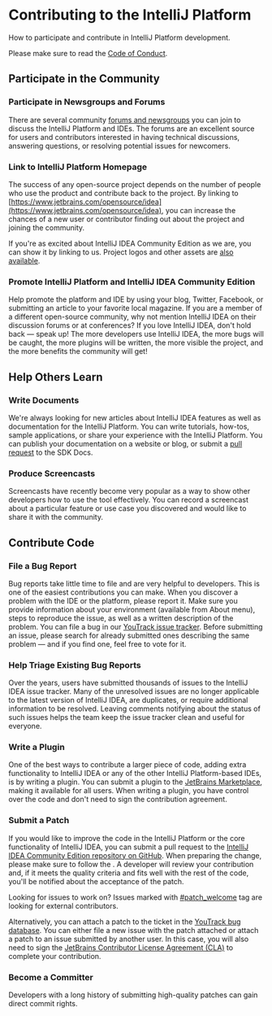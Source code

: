 # Contributing to the IntelliJ Platform

<!-- Copyright 2000-2023 JetBrains s.r.o. and other contributors. Use of this source code is governed by the Apache 2.0 license that can be found in the LICENSE file. -->

<link-summary>How to participate and contribute in IntelliJ Platform development.</link-summary>

Please make sure to read the [Code of Conduct](intellij-sdk-docs-original_CODE_OF_CONDUCT.md).

## Participate in the Community

### Participate in Newsgroups and Forums

There are several community [forums and newsgroups](https://intellij-support.jetbrains.com/hc/en-us/community/topics) you can join to discuss the IntelliJ Platform and IDEs.
The forums are an excellent source for users and contributors interested in having technical discussions, answering questions, or resolving potential issues for newcomers.

### Link to IntelliJ Platform Homepage

The success of any open-source project depends on the number of people who use the product and contribute back to the project.
By linking to [https://www.jetbrains.com/opensource/idea](https://www.jetbrains.com/opensource/idea), you can increase the chances of a new user or contributor finding out about the project and joining the community.

If you're as excited about IntelliJ IDEA Community Edition as we are, you can show it by linking to us.
Project logos and other assets are [also available](https://www.jetbrains.com/company/brand/logos/).

### Promote IntelliJ Platform and IntelliJ IDEA Community Edition

Help promote the platform and IDE by using your blog, Twitter, Facebook, or submitting an article to your favorite local magazine.
If you are a member of a different open-source community, why not mention IntelliJ IDEA on their discussion forums or at conferences?
If you love IntelliJ IDEA, don't hold back — speak up!
The more developers use IntelliJ IDEA, the more bugs will be caught, the more plugins will be written, the more visible the project, and the more benefits the community will get!

## Help Others Learn

### Write Documents

We're always looking for new articles about IntelliJ IDEA features as well as documentation for the IntelliJ Platform.
You can write tutorials, how-tos, sample applications, or share your experience with the IntelliJ Platform.
You can publish your documentation on a website or blog, or submit a [pull request](intellij-sdk-docs-original_CONTRIBUTING.md) to the SDK Docs.

### Produce Screencasts

Screencasts have recently become very popular as a way to show other developers how to use the tool effectively.
You can record a screencast about a particular feature or use case you discovered and would like to share it with the community.

## Contribute Code

### File a Bug Report

Bug reports take little time to file and are very helpful to developers.
This is one of the easiest contributions you can make.
When you discover a problem with the IDE or the platform, please report it.
Make sure you provide information about your environment (available from <ui-path>About</ui-path> menu), steps to reproduce the issue, as well as a written description of the problem.
You can file a bug in our [YouTrack issue tracker](https://youtrack.jetbrains.com/issues/IDEA).
Before submitting an issue, please search for already submitted ones describing the same problem — and if you find one, feel free to vote for it.

### Help Triage Existing Bug Reports

Over the years, users have submitted thousands of issues to the IntelliJ IDEA issue tracker.
Many of the unresolved issues are no longer applicable to the latest version of IntelliJ IDEA, are duplicates, or require additional information to be resolved.
Leaving comments notifying about the status of such issues helps the team keep the issue tracker clean and useful for everyone.

### Write a Plugin

One of the best ways to contribute a larger piece of code, adding extra functionality to IntelliJ IDEA or any of the other IntelliJ Platform-based IDEs, is by writing a plugin.
You can submit a plugin to the [JetBrains Marketplace](https://plugins.jetbrains.com/), making it available for all users.
When writing a plugin, you have control over the code and don't need to sign the contribution agreement.

### Submit a Patch

If you would like to improve the code in the IntelliJ Platform or the core functionality of IntelliJ IDEA, you can submit a pull request to the [IntelliJ IDEA Community Edition repository on GitHub](https://github.com/JetBrains/intellij-community).
When preparing the change, please make sure to follow the [](intellij_coding_guidelines.md).
A developer will review your contribution and, if it meets the quality criteria and fits well with the rest of the code, you'll be notified about the acceptance of the patch.

Looking for issues to work on? Issues marked with [#patch_welcome](https://youtrack.jetbrains.com/issues/IDEA?q=%23patch_welcome%20%23unresolved) tag are looking for external contributors.

Alternatively, you can attach a patch to the ticket in the [YouTrack bug database](https://youtrack.jetbrains.com/issues/IDEA).
You can either file a new issue with the patch attached or attach a patch to an issue submitted by another user.
In this case, you will also need to sign the [JetBrains Contributor License Agreement (CLA)](https://www.jetbrains.com/agreements/cla/) to complete your contribution.

### Become a Committer

Developers with a long history of submitting high-quality patches can gain direct commit rights.
